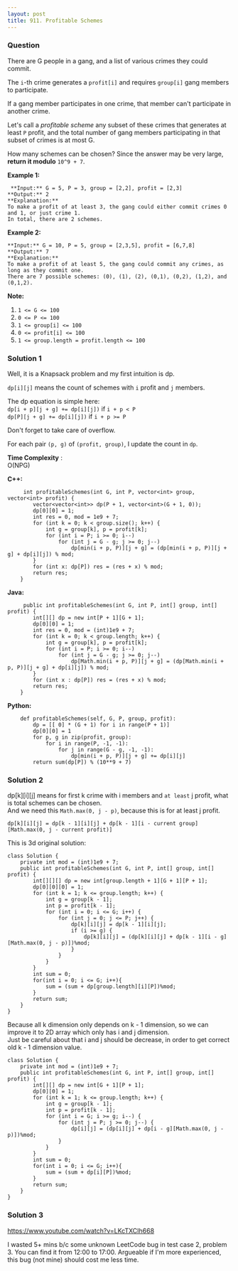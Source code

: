 ```yaml
---
layout: post
title: 911. Profitable Schemes
---
```

### Question
There are G people in a gang, and a list of various crimes they could commit.

The `i`-th crime generates a `profit[i]` and requires `group[i]` gang members
to participate.

If a gang member participates in one crime, that member can't participate in
another crime.

Let's call a _profitable  scheme_ any subset of these crimes that generates at
least `P` profit, and the total number of gang members participating in that
subset of crimes is at most G.

How many schemes can be chosen?  Since the answer may be very large, **return
it modulo** `10^9 + 7`.



 **Example 1:**

    
    
     **Input:** G = 5, P = 3, group = [2,2], profit = [2,3]
    **Output:** 2
    **Explanation:**
    To make a profit of at least 3, the gang could either commit crimes 0 and 1, or just crime 1.
    In total, there are 2 schemes.
    

**Example 2:**

    
    
    **Input:** G = 10, P = 5, group = [2,3,5], profit = [6,7,8]
    **Output:** 7
    **Explanation:**
    To make a profit of at least 5, the gang could commit any crimes, as long as they commit one.
    There are 7 possible schemes: (0), (1), (2), (0,1), (0,2), (1,2), and (0,1,2).
    



 **Note:**

  1. `1 <= G <= 100`
  2. `0 <= P <= 100`
  3. `1 <= group[i] <= 100`
  4. `0 <= profit[i] <= 100`
  5. `1 <= group.length = profit.length <= 100`

### Solution 1
Well, it is a Knapsack problem and my first intuition is dp.

`dp[i][j]` means the count of schemes with `i` profit and `j` members.

The dp equation is simple here:  
`dp[i + p][j + g] += dp[i][j])` if `i + p < P`  
`dp[P][j + g] += dp[i][j])` if `i + p >= P`

Don't forget to take care of overflow.

For each pair `(p, g)` of `(profit, group)`, I update the count in `dp`.

 **Time Complexity** :  
O(NPG)

 **C++:**

    
    
         int profitableSchemes(int G, int P, vector<int> group, vector<int> profit) {
            vector<vector<int>> dp(P + 1, vector<int>(G + 1, 0));
            dp[0][0] = 1;
            int res = 0, mod = 1e9 + 7;
            for (int k = 0; k < group.size(); k++) {
                int g = group[k], p = profit[k];
                for (int i = P; i >= 0; i--)
                    for (int j = G - g; j >= 0; j--)
                        dp[min(i + p, P)][j + g] = (dp[min(i + p, P)][j + g] + dp[i][j]) % mod;
            }
            for (int x: dp[P]) res = (res + x) % mod;
            return res;
        }
    

**Java:**

    
    
         public int profitableSchemes(int G, int P, int[] group, int[] profit) {
            int[][] dp = new int[P + 1][G + 1];
            dp[0][0] = 1;
            int res = 0, mod = (int)1e9 + 7;
            for (int k = 0; k < group.length; k++) {
                int g = group[k], p = profit[k];
                for (int i = P; i >= 0; i--)
                    for (int j = G - g; j >= 0; j--)
                        dp[Math.min(i + p, P)][j + g] = (dp[Math.min(i + p, P)][j + g] + dp[i][j]) % mod;
            }
            for (int x : dp[P]) res = (res + x) % mod;
            return res;
        }
    

**Python:**

    
    
        def profitableSchemes(self, G, P, group, profit):
            dp = [[ 0] * (G + 1) for i in range(P + 1)]
            dp[0][0] = 1
            for p, g in zip(profit, group):
                for i in range(P, -1, -1):
                    for j in range(G - g, -1, -1):
                        dp[min(i + p, P)][j + g] += dp[i][j]
            return sum(dp[P]) % (10**9 + 7)
    


### Solution 2
dp[k][i][j] means for first k crime with i members and `at least` j profit,
what is total schemes can be chosen.  
And we need this `Math.max(0, j - p)`, because this is for at least j profit.

`dp[k][i][j] = dp[k - 1][i][j] + dp[k - 1][i - current group][Math.max(0, j -
current profit)]`

This is 3d original solution:

    
    
    class Solution {
        private int mod = (int)1e9 + 7;
        public int profitableSchemes(int G, int P, int[] group, int[] profit) {
            int[][][] dp = new int[group.length + 1][G + 1][P + 1];
            dp[0][0][0] = 1;
            for (int k = 1; k <= group.length; k++) {
                int g = group[k - 1];
                int p = profit[k - 1];
                for (int i = 0; i <= G; i++) {
                    for (int j = 0; j <= P; j++) {
                        dp[k][i][j] = dp[k - 1][i][j];
                        if (i >= g) {
                            dp[k][i][j] = (dp[k][i][j] + dp[k - 1][i - g][Math.max(0, j - p)])%mod;
                        }
                    }
                }
            }
            int sum = 0;                                                       
            for(int i = 0; i <= G; i++){
                sum = (sum + dp[group.length][i][P])%mod;
            }
            return sum;
        }
    }
    

Because all k dimension only depends on k - 1 dimension, so we can improve it
to 2D array which only has i and j dimension.  
Just be careful about that i and j should be decrease, in order to get correct
old k - 1 dimension value.

    
    
    class Solution {
        private int mod = (int)1e9 + 7;
        public int profitableSchemes(int G, int P, int[] group, int[] profit) {
            int[][] dp = new int[G + 1][P + 1];
            dp[0][0] = 1;
            for (int k = 1; k <= group.length; k++) {
                int g = group[k - 1];
                int p = profit[k - 1];
                for (int i = G; i >= g; i--) {
                    for (int j = P; j >= 0; j--) {
                        dp[i][j] = (dp[i][j] + dp[i - g][Math.max(0, j - p)])%mod;
                    }
                }
            }
            int sum = 0;                                                       
            for(int i = 0; i <= G; i++){
                sum = (sum + dp[i][P])%mod;
            }
            return sum;
        }
    }
    


### Solution 3
<https://www.youtube.com/watch?v=LKcTXCIh668>

I wasted 5+ mins b/c some unknown LeetCode bug in test case 2, problem 3. You
can find it from 12:00 to 17:00. Argueable if I'm more experienced, this bug
(not mine) should cost me less time.



